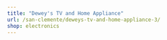 ```yaml
---
title: "Dewey's TV and Home Appliance"
url: /san-clemente/deweys-tv-and-home-appliance-3/
shop: electronics
---
```

